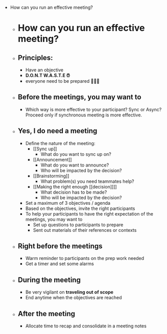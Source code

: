 - How can you run an effective meeting?
    - # How can you run an effective meeting?
    - ## Principles:
        - Have an objective
        - **D.O.N.T W.A.S.T.E ⏰**
        - everyone need to be prepared 🏋🏻‍♀️
    - ## Before the meetings, you may want to
        - Which way is more effective to your participant? Sync or Async? Proceed only if synchronous meeting is more effective.
    - ## Yes, I do need a meeting
        - Define the nature of the meeting:
            - [[Sync up]]
                - What do you want to sync up on?
            - [[Announcement]]
                - What do you want to announce?
                - Who will be impacted by the decision?
            - [[Brainstorming]]
                - What problem(s) you need teammates help?
            - [[Making the right enough [[decision]]]]
                - What decision has to be made?
                - Who will be impacted by the decision?
        - Set a maximum of 3 objectives / agenda
        - Based on the objectives, invite the right participants
        - To help your participants to have the right expectation of the meetings, you may want to
            - Set up questions to participants to prepare
            - Sent out materials of their references or contexts
    - ## Right before the meetings
        - Warm reminder to participants on the prep work needed
        - Get a timer and set some alarms
    - ## During the meeting
        - Be very vigilant on **traveling out of scope**
        - End anytime when the objectives are reached
    - ## After the meeting
        - Allocate time to recap and consolidate in a meeting notes
